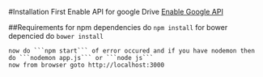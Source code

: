 
#Installation
  First Enable API for google Drive
  [Enable Google API](https://console.developers.google.com/apis)
  
 
  
  
   ##Requirements
    for npm dependencies do
    ```npm install```
    for bower depencied do
    ```bower install```
    
    now do ```npm start``` of error occured and if you have nodemon then do ```nodemon app.js``` or ```node js```
    now from browser goto http://localhost:3000 
